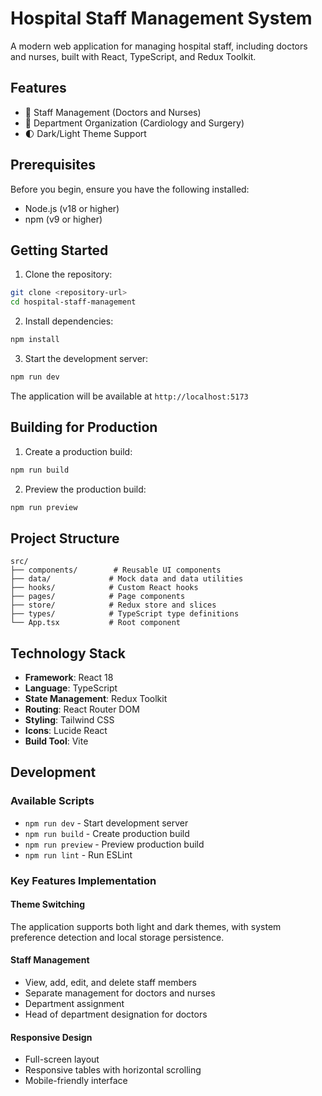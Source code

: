 # Hospital Staff Management System

A modern web application for managing hospital staff, including doctors and nurses, built with React, TypeScript, and Redux Toolkit.

## Features

- 👥 Staff Management (Doctors and Nurses)
- 🏥 Department Organization (Cardiology and Surgery)
- 🌓 Dark/Light Theme Support

## Prerequisites

Before you begin, ensure you have the following installed:
- Node.js (v18 or higher)
- npm (v9 or higher)

## Getting Started

1. Clone the repository:
```bash
git clone <repository-url>
cd hospital-staff-management
```

2. Install dependencies:
```bash
npm install
```

3. Start the development server:
```bash
npm run dev
```

The application will be available at `http://localhost:5173`

## Building for Production

1. Create a production build:
```bash
npm run build
```

2. Preview the production build:
```bash
npm run preview
```

## Project Structure

```
src/
├── components/        # Reusable UI components
├── data/             # Mock data and data utilities
├── hooks/            # Custom React hooks
├── pages/            # Page components
├── store/            # Redux store and slices
├── types/            # TypeScript type definitions
└── App.tsx           # Root component
```

## Technology Stack

- **Framework**: React 18
- **Language**: TypeScript
- **State Management**: Redux Toolkit
- **Routing**: React Router DOM
- **Styling**: Tailwind CSS
- **Icons**: Lucide React
- **Build Tool**: Vite

## Development

### Available Scripts

- `npm run dev` - Start development server
- `npm run build` - Create production build
- `npm run preview` - Preview production build
- `npm run lint` - Run ESLint

### Key Features Implementation

#### Theme Switching
The application supports both light and dark themes, with system preference detection and local storage persistence.

#### Staff Management
- View, add, edit, and delete staff members
- Separate management for doctors and nurses
- Department assignment
- Head of department designation for doctors

#### Responsive Design
- Full-screen layout
- Responsive tables with horizontal scrolling
- Mobile-friendly interface
